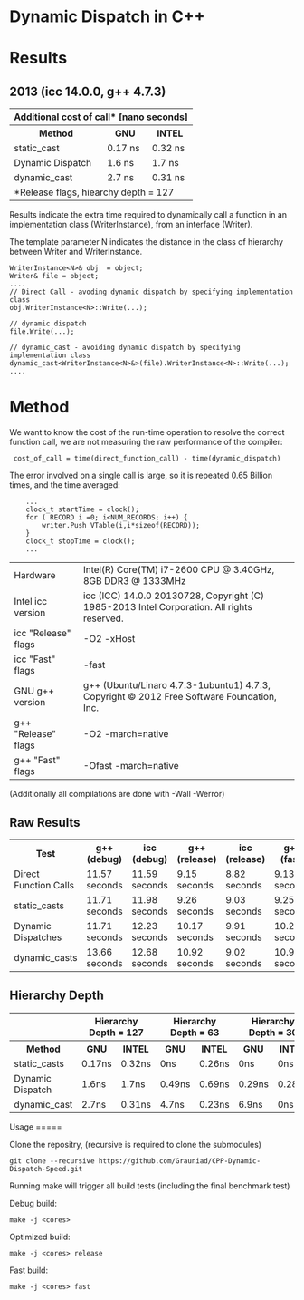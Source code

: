 Dynamic Dispatch in C++
=======================================

Results
=======

2013  (icc 14.0.0, g++ 4.7.3)
------------------------------
<table>
<tr>
<th colspan="3"> Additional cost of call* [nano seconds] </th>
</tr>
<tr>
    <th> Method </th> 
    <th> GNU </th> <th> INTEL </th>
</tr>
<tr>
     <td> static_cast </td>      
     <td> 0.17 ns</td> <td> 0.32 ns</td>
</tr>
<tr>
     <td> Dynamic Dispatch </td>  
     <td> 1.6 ns</td> <td> 1.7 ns</td>
</tr>
<tr>
     <td> dynamic_cast </td>      
     <td> 2.7 ns</td> <td> 0.31 ns</td>
</tr>
<tr>
<td colspan="3"> *Release flags, hiearchy depth = 127 </td>
</tr>
</table>


Results indicate the extra time required to dynamically call a function in an implementation class (WriterInstance<N>), from an interface (Writer).

The template parameter N indicates the distance in the class of hierarchy between Writer and WriterInstance.

```
WriterInstance<N>& obj  = object;
Writer& file = object;
....
// Direct Call - avoding dynamic dispatch by specifying implementation class
obj.WriterInstance<N>::Write(...);

// dynamic dispatch
file.Write(...);

// dynamic_cast - avoiding dynamic dispatch by specifying implementation class
dynamic_cast<WriterInstance<N>&>(file).WriterInstance<N>::Write(...);
....
```

Method
======
We want to know the cost of the run-time operation to resolve the correct function call, we are not measuring the raw performance of the compiler:

```
 cost_of_call = time(direct_function_call) - time(dynamic_dispatch)
```

The error involved on a single call is large, so it is repeated 0.65 Billion times, and the time averaged:

```
    ...
    clock_t startTime = clock();
    for ( RECORD i =0; i<NUM_RECORDS; i++) {
        writer.Push_VTable(i,i*sizeof(RECORD));
    }
    clock_t stopTime = clock();
    ...
```

<table>
<tr>
     <td> Hardware </td> <td> Intel(R) Core(TM) i7-2600 CPU @ 3.40GHz, 8GB DDR3 @ 1333MHz </td>
</tr>
<tr>
    <td> Intel icc version  </td> <td> icc (ICC) 14.0.0 20130728, Copyright (C) 1985-2013 Intel Corporation.  All rights reserved.
 </td>
</tr>
<tr>
    <td> icc "Release" flags </td> <td> -O2 -xHost </td>
</tr>
<tr>
    <td> icc "Fast" flags </td> <td> -fast </td>
</tr>

<tr>
     <td> GNU g++ version </td> <td> g++ (Ubuntu/Linaro 4.7.3-1ubuntu1) 4.7.3, Copyright © 2012 Free Software Foundation, Inc. </td>
</tr>
<tr>
    <td> g++ "Release" flags </td> <td> -O2 -march=native </td>
</tr>
<tr>
    <td> g++ "Fast" flags </td> <td> -Ofast -march=native </td>
</tr>
</table>
(Additionally all compilations are done with -Wall -Werror)


Raw Results
-----------

<table>
<tr>
    <th> Test </th> <th> g++ (debug) </th> <th> icc (debug) </th> <th> g++ (release) </th> <th> icc (release) </th>  <th> g++ (fast) </th> <th> icc (fast) </th> 
</tr>
<tr>
    <td> Direct Function Calls </td>  
    <td> 11.57 seconds </td> <td> 11.59 seconds </td> 
    <td> 9.15 seconds </td> <td> 8.82 seconds </td> 
    <td> 9.13 seconds </td> <td> 8.49 seconds </td>
</tr>
<tr>
    <td> static_casts </td>  
    <td> 11.71 seconds </td> <td> 11.98 seconds </td> 
    <td> 9.26 seconds </td> <td> 9.03 seconds </td> 
    <td> 9.25 seconds </td> <td> 9.03 seconds </td>
</tr>
<tr>
    <td> Dynamic Dispatches </td>     
    <td> 11.71 seconds </td> <td> 12.23 seconds </td> 
    <td> 10.17 seconds </td> <td> 9.91 seconds </td> 
    <td> 10.28 seconds </td> <td> 9.96 seconds </td> 
</tr>
<tr>
    <td> dynamic_casts </td>          
    <td> 13.66 seconds </td> <td> 12.68 seconds </td> 
    <td> 10.92 seconds </td> <td> 9.02 seconds </td> 
    <td> 10.99 seconds </td> <td> 9.02 seconds </td>
</tr>
</table>

Hierarchy Depth
-------------------------
<table>
<tr>
<th> </th> 
<th colspan="2"> Hierarchy Depth = 127 </th>
<th colspan="2"> Hierarchy Depth = 63 </th>
<th colspan="2"> Hierarchy Depth = 30 </th>
<th colspan="2"> Hierarchy Depth = 15 </th>
<th colspan="2"> Hierarchy Depth = 7 </th>
</tr>
<tr>
    <th> Method </th> 
    <th> GNU </th> <th> INTEL </th>
    <th> GNU </th> <th> INTEL </th>
    <th> GNU </th> <th> INTEL </th>
    <th> GNU </th> <th> INTEL </th>
    <th> GNU </th> <th> INTEL </th>
</tr>
<tr>
     <td> static_casts </td>      
     <td> 0.17ns </td> <td> 0.32ns </td>
     <td> 0ns </td> <td> 0.26ns </td>
     <td> 0ns </td> <td> 0ns </td>
     <td> 0ns </td> <td> 0ns </td>
     <td> 0ns </td> <td> 0.35ns </td>
</tr>
<tr>
     <td> Dynamic Dispatch </td>  
     <td> 1.6ns </td> <td> 1.7ns </td>
     <td> 0.49ns </td> <td> 0.69ns </td>
     <td> 0.29ns </td> <td> 0.28ns </td>
     <td> 0.58ns </td> <td> 0.83ns </td>
     <td> 0.87ns </td> <td> 1.7ns </td>
</tr>
<tr>
     <td> dynamic_cast </td>      
     <td> 2.7ns </td> <td> 0.31ns </td>
     <td> 4.7ns </td> <td> 0.23ns </td>
     <td> 6.9ns </td> <td> 0ns </td>
     <td> 7.5ns </td> <td> 0.17ns </td>
     <td> 5.5ns </td> <td> 0.66ns </td>
</tr>
</table>
Usage
=====

Clone the repositry, (recursive is required to clone the submodules)

```
git clone --recursive https://github.com/Grauniad/CPP-Dynamic-Dispatch-Speed.git
```

Running make will trigger all build tests (including the final benchmark test)

Debug build:
```
make -j <cores>
```

Optimized build:

```
make -j <cores> release
```

Fast build:

```
make -j <cores> fast
```
